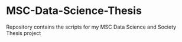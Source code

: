 # MSC-Data-Science-Thesis
Repository contains the scripts for my MSC Data Science and Society Thesis project
